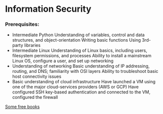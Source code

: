 # Information Security
### Prerequisites:
- Intermediate Python
Understanding of variables, control and data structures, and object-orientation
Writing basic functions
Using 3rd-party libraries
- Intermediate Linux
Understanding of Linux basics, including users, filesystem permissions, and processes
Ability to install a mainstream Linux OS, configure a user, and set up networking
- Understanding of networking
Basic understanding of IP addressing, routing, and DNS; familiarity with OSI layers
Ability to troubleshoot basic host connectivity issues
- Basic understanding of cloud infrastructure
Have launched a VM using one of the major cloud-services providers (AWS or GCP)
Have configured SSH key-based authentication and connected to the VM, configured the firewall

[Some free books](https://github.com/InnovativeCoder/Essential-Books/tree/master/Cybersecurity)
